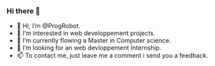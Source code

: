 ### Hi there 👋

- 👋 Hi, I’m @ProgRobot.
- 👀 I’m interested in web developpement projects.
- 🌱 I’m currently flowing a Master in Computer science.
- 💞️ I’m looking for an web devloppement Internship.
- 📫 To contact me, just leave me a comment i send you a feedback.

<!--
**ProgRobot/ProgRobot** is a ✨ _special_ ✨ repository because its `README.md` (this file) appears on your GitHub profile.

Here are some ideas to get you started:

- 🔭 I’m currently working on ...
- 🌱 I’m currently learning ...
- 👯 I’m looking to collaborate on ...
- 🤔 I’m looking for help with ...
- 💬 Ask me about ...
- 📫 How to reach me: ...
- 😄 Pronouns: ...
- ⚡ Fun fact: ...
-->
